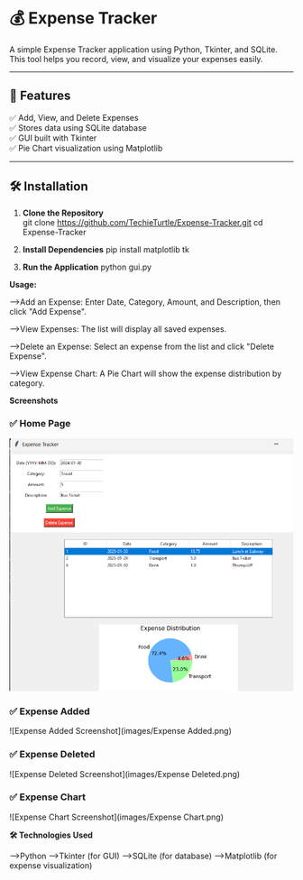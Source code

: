# 💰 Expense Tracker  

A simple Expense Tracker application using Python, Tkinter, and SQLite. This tool helps you record, view, and visualize your expenses easily.

---

## 📌 Features  
✅ Add, View, and Delete Expenses  
✅ Stores data using SQLite database  
✅ GUI built with Tkinter  
✅ Pie Chart visualization using Matplotlib  

---

## 🛠 Installation  

1. **Clone the Repository**  
   git clone https://github.com/TechieTurtle/Expense-Tracker.git
   cd Expense-Tracker

2. **Install Dependencies** 
    pip install matplotlib tk

3. **Run the Application**
    python gui.py

**Usage:**

-->Add an Expense: Enter Date, Category, Amount, and Description, then click "Add Expense".

-->View Expenses: The list will display all saved expenses.

-->Delete an Expense: Select an expense from the list and click "Delete Expense".

-->View Expense Chart: A Pie Chart will show the expense distribution by category.

**Screenshots**

### ✅ Home Page
![Home Page Screenshot](images/Home.png)  

### ✅ Expense Added  
![Expense Added Screenshot](images/Expense Added.png)

### ✅ Expense Deleted  
![Expense Deleted Screenshot](images/Expense Deleted.png)

### ✅ Expense Chart  
![Expense Chart Screenshot](images/Expense Chart.png)


**🛠 Technologies Used**

-->Python
-->Tkinter (for GUI)
-->SQLite (for database)
-->Matplotlib (for expense visualization)